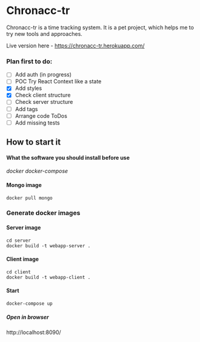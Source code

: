 # Chronacc-tr

Chronacc-tr is a time tracking system. It is a pet project, which helps me to try new tools and approaches.

Live version here - https://chronacc-tr.herokuapp.com/

### Plan first to do:

- [ ] Add auth (in progress)
- [ ] POC Try React Context like a state
- [x] Add styles
- [x] Check client structure
- [ ] Check server structure
- [ ] Add tags
- [ ] Arrange code ToDos
- [ ] Add missing tests

## How to start it

#### What the software you should install before use

_docker docker-compose_


#### Mongo image
```
docker pull mongo
```

### Generate docker images

#### Server image
```
cd server
docker build -t webapp-server .
```

#### Client image
```
cd client
docker build -t webapp-client .
```

#### Start
```
docker-compose up
```

##### Open in browser
http://localhost:8090/

